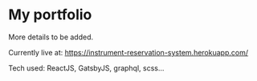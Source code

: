 # My portfolio

More details to be added.

Currently live at: https://instrument-reservation-system.herokuapp.com/

Tech used: ReactJS, GatsbyJS, graphql, scss...